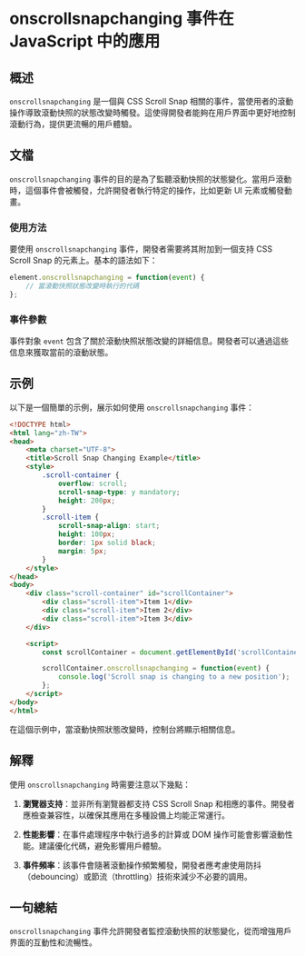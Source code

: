 <!--
Meta Description: # onscrollsnapchanging 事件在 JavaScript 中的應用 ## 概述 `onscrollsnapchanging` 是一個與 CSS Scroll Snap 相關的事件，當使用者的滾動操作導致滾動快照的狀態改變時觸發。這使得開發者能夠在用戶界面中更好地控制滾動行為，提供更...
Meta Keywords: scroll, onscrollsnapchanging, div, snap, item
-->

# onscrollsnapchanging 事件在 JavaScript 中的應用

## 概述
`onscrollsnapchanging` 是一個與 CSS Scroll Snap 相關的事件，當使用者的滾動操作導致滾動快照的狀態改變時觸發。這使得開發者能夠在用戶界面中更好地控制滾動行為，提供更流暢的用戶體驗。

## 文檔
`onscrollsnapchanging` 事件的目的是為了監聽滾動快照的狀態變化。當用戶滾動時，這個事件會被觸發，允許開發者執行特定的操作，比如更新 UI 元素或觸發動畫。

### 使用方法
要使用 `onscrollsnapchanging` 事件，開發者需要將其附加到一個支持 CSS Scroll Snap 的元素上。基本的語法如下：

```javascript
element.onscrollsnapchanging = function(event) {
    // 當滾動快照狀態改變時執行的代碼
};
```

### 事件參數
事件對象 `event` 包含了關於滾動快照狀態改變的詳細信息。開發者可以通過這些信息來獲取當前的滾動狀態。

## 示例
以下是一個簡單的示例，展示如何使用 `onscrollsnapchanging` 事件：

```html
<!DOCTYPE html>
<html lang="zh-TW">
<head>
    <meta charset="UTF-8">
    <title>Scroll Snap Changing Example</title>
    <style>
        .scroll-container {
            overflow: scroll;
            scroll-snap-type: y mandatory;
            height: 200px;
        }
        .scroll-item {
            scroll-snap-align: start;
            height: 100px;
            border: 1px solid black;
            margin: 5px;
        }
    </style>
</head>
<body>
    <div class="scroll-container" id="scrollContainer">
        <div class="scroll-item">Item 1</div>
        <div class="scroll-item">Item 2</div>
        <div class="scroll-item">Item 3</div>
    </div>

    <script>
        const scrollContainer = document.getElementById('scrollContainer');

        scrollContainer.onscrollsnapchanging = function(event) {
            console.log('Scroll snap is changing to a new position');
        };
    </script>
</body>
</html>
```

在這個示例中，當滾動快照狀態改變時，控制台將顯示相關信息。

## 解釋
使用 `onscrollsnapchanging` 時需要注意以下幾點：

1. **瀏覽器支持**：並非所有瀏覽器都支持 CSS Scroll Snap 和相應的事件。開發者應檢查兼容性，以確保其應用在多種設備上均能正常運行。
   
2. **性能影響**：在事件處理程序中執行過多的計算或 DOM 操作可能會影響滾動性能。建議優化代碼，避免影響用戶體驗。

3. **事件頻率**：該事件會隨著滾動操作頻繁觸發，開發者應考慮使用防抖（debouncing）或節流（throttling）技術來減少不必要的調用。

## 一句總結
`onscrollsnapchanging` 事件允許開發者監控滾動快照的狀態變化，從而增強用戶界面的互動性和流暢性。